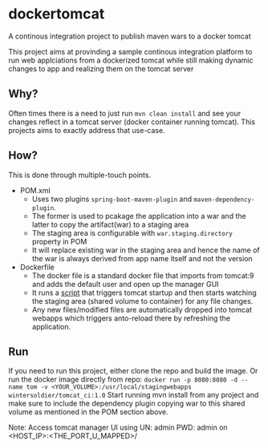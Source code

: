 # dockertomcat
A continous integration project to publish maven wars to a docker tomcat

This project aims at provinding a sample continous integration platform to run web applciations from a dockerized tomcat while still making dynamic changes to app and realizing them on the tomcat server

## Why?
Often times there is a need to just run `mvn clean install` and see your changes reflect in a tomcat server (docker container running tomcat). This projects aims to exactly address that use-case.

## How?
This is done through multiple-touch points.
* POM.xml
    * Uses two plugins `spring-boot-maven-plugin` and `maven-dependency-plugin`. 
    * The former is used to pcakage the application into a war and the latter to copy the artifact(war) to a staging area
    * The staging area is configurable with `war.staging.directory` property in POM
    * It will replace existing war in the staging area and hence the name of the war is always derived from app name itself and not the version
 * Dockerfile
    * The docker file is a standard docker file that imports from tomcat:9 and adds the default user and open up the manager GUI
    * It runs a [script](https://github.com/suchiksagar/dockertomcat/blob/master/docker/wardeployer.sh) that triggers tomcat startup and then starts watching the staging area (shared volume to container) for any file changes.
    * Any new files/modified files are automatically dropped into tomcat webapps which triggers anto-reload there by refreshing the application.

## Run
If you need to run this project, either clone the repo and build the image. Or run the docker image directly from repo: 
`docker run -p 8080:8080 -d --name tom -v <YOUR_VOLUME>:/usr/local/stagingwebapps wintersoldier/tomcat_ci:1.0`
Start running mvn install from any project and make sure to include the dependency plugin copying war to this shared volume as mentioned in the POM section above.

Note: Access tomcat manager UI using UN: admin PWD: admin on <HOST_IP>:<THE_PORT_U_MAPPED>/
    
    
